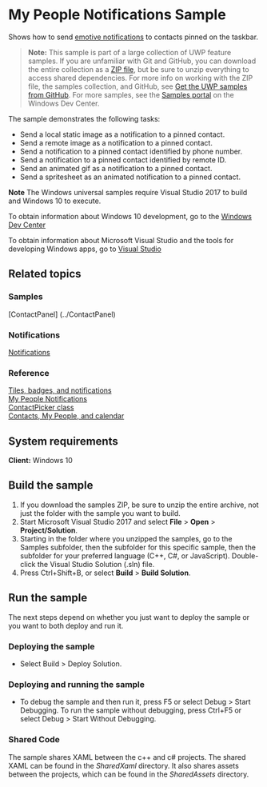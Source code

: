 ﻿<!---
  category: ContactsAndCalendar
  samplefwlink: http://go.microsoft.com/fwlink/?LinkID=859519
--->

# My People Notifications Sample

Shows how to send [emotive notifications](https://docs.microsoft.com/en-us/windows/uwp/contacts-and-calendar/my-people-notifications) to contacts pinned on the taskbar.

> **Note:** This sample is part of a large collection of UWP feature samples. 
> If you are unfamiliar with Git and GitHub, you can download the entire collection as a 
> [ZIP file](https://github.com/Microsoft/Windows-universal-samples/archive/master.zip), but be 
> sure to unzip everything to access shared dependencies. For more info on working with the ZIP file, 
> the samples collection, and GitHub, see [Get the UWP samples from GitHub](https://aka.ms/ovu2uq). 
> For more samples, see the [Samples portal](https://aka.ms/winsamples) on the Windows Dev Center. 

The sample demonstrates the following tasks:

- Send a local static image as a notification to a pinned contact.
- Send a remote image as a notification to a pinned contact.
- Send a notification to a pinned contact identified by phone number.
- Send a notification to a pinned contact identified by remote ID.
- Send an animated gif as a notification to a pinned contact.
- Send a spritesheet as an animated notification to a pinned contact.

**Note** The Windows universal samples require Visual Studio 2017 to build and Windows 10 to execute.
 
To obtain information about Windows 10 development, go to the [Windows Dev Center](http://go.microsoft.com/fwlink/?LinkID=532421)

To obtain information about Microsoft Visual Studio and the tools for developing Windows apps, go to [Visual Studio](http://go.microsoft.com/fwlink/?LinkID=532422)

## Related topics

### Samples
[ContactPanel] (../ContactPanel)

### Notifications

[Notifications](/Samples/Notifications)  

### Reference

[Tiles, badges, and notifications](https://docs.microsoft.com/en-us/windows/uwp/controls-and-patterns/tiles-badges-notifications)  
[My People Notifications](https://docs.microsoft.com/en-us/windows/uwp/contacts-and-calendar/my-people-notifications)  
[ContactPicker class](http://msdn.microsoft.com/library/windows/apps/br224913)  
[Contacts, My People, and calendar](https://msdn.microsoft.com/library/windows/apps/mt269388)  

## System requirements

**Client:** Windows 10

## Build the sample

1. If you download the samples ZIP, be sure to unzip the entire archive, not just the folder with the sample you want to build. 
2. Start Microsoft Visual Studio 2017 and select **File** \> **Open** \> **Project/Solution**.
3. Starting in the folder where you unzipped the samples, go to the Samples subfolder, then the subfolder for this specific sample, then the subfolder for your preferred language (C++, C#, or JavaScript). Double-click the Visual Studio Solution (.sln) file.
4. Press Ctrl+Shift+B, or select **Build** \> **Build Solution**.

## Run the sample

The next steps depend on whether you just want to deploy the sample or you want to both deploy and run it.

### Deploying the sample

- Select Build > Deploy Solution. 

### Deploying and running the sample

- To debug the sample and then run it, press F5 or select Debug >  Start Debugging. To run the sample without debugging, press Ctrl+F5 or select Debug > Start Without Debugging. 

### Shared Code

The sample shares XAML between the c++ and c# projects. The shared XAML can be found in the *SharedXaml* directory. It also shares assets between the projects, which can be found in the *SharedAssets* directory.


